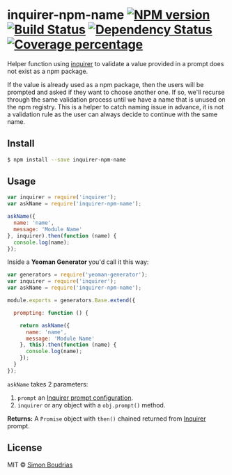 # inquirer-npm-name [![NPM version][npm-image]][npm-url] [![Build Status][travis-image]][travis-url] [![Dependency Status][daviddm-image]][daviddm-url] [![Coverage percentage][coveralls-image]][coveralls-url]

Helper function using [inquirer](https://github.com/SBoudrias/Inquirer.js) to validate a value provided in a prompt does not exist as a npm package.

If the value is already used as a npm package, then the users will be prompted and asked if they want to choose another one. If so, we'll recurse through the same validation process until we have a name that is unused on the npm registry. This is a helper to catch naming issue in advance, it is not a validation rule as the user can always decide to continue with the same name.

## Install

```sh
$ npm install --save inquirer-npm-name
```


## Usage

```js
var inquirer = require('inquirer');
var askName = require('inquirer-npm-name');

askName({
  name: 'name',
  message: 'Module Name'
}, inquirer).then(function (name) {
  console.log(name);
});
```

Inside a **Yeoman Generator** you'd call it this way:

```js
var generators = require('yeoman-generator');
var inquirer = require('inquirer');
var askName = require('inquirer-npm-name');

module.exports = generators.Base.extend({

  prompting: function () {

    return askName({
      name: 'name',
      message: 'Module Name'
    }, this).then(function (name) {
      console.log(name);
    });
  }
});
```

`askName` takes 2 parameters:

1. `prompt` an [Inquirer prompt configuration](https://github.com/SBoudrias/Inquirer.js#question).
2. `inquirer` or any object with a `obj.prompt()` method.

**Returns:** A `Promise` object with `then()` chained returned from [Inquirer](https://github.com/SBoudrias/Inquirer.js) prompt.

## License

MIT © [Simon Boudrias](http://twitter.com/vaxilart)


[npm-image]: https://badge.fury.io/js/inquirer-npm-name.svg
[npm-url]: https://npmjs.org/package/inquirer-npm-name
[travis-image]: https://travis-ci.org/SBoudrias/inquirer-npm-name.svg?branch=master
[travis-url]: https://travis-ci.org/SBoudrias/inquirer-npm-name
[daviddm-image]: https://david-dm.org/SBoudrias/inquirer-npm-name.svg?theme=shields.io
[daviddm-url]: https://david-dm.org/SBoudrias/inquirer-npm-name
[coveralls-image]: https://coveralls.io/repos/SBoudrias/inquirer-npm-name/badge.svg
[coveralls-url]: https://coveralls.io/r/SBoudrias/inquirer-npm-name
